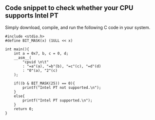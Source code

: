 ## Code snippet to check whether your CPU supports Intel PT 

Simply download, compile, and run the following C code in your system.

```
#include <stdio.h>
#define BIT_MASK(x) (1ULL << x)

int main(){
    int a = 0x7, b, c = 0, d;
    __asm__(
        "cpuid \n\t"
        : "=a"(a), "=b"(b), "=c"(c), "=d"(d)
        : "0"(a), "2"(c)
    );

    if((b & BIT_MASK(25)) == 0){
        printf("Intel PT not supported.\n");
    }
    else{
        printf("Intel PT supported.\n");
    }
    return 0;
}
```